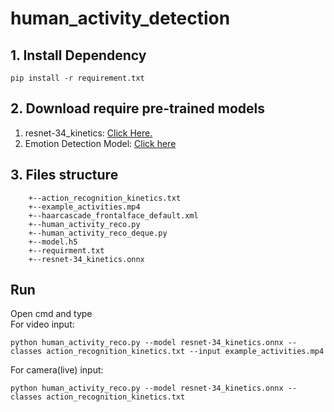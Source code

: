 # human_activity_detection


## 1. Install Dependency
```
pip install -r requirement.txt
```

## 2. Download require pre-trained models

1. resnet-34_kinetics: <a href="https://drive.google.com/file/d/19HkKU2dT9BZtOm-0nNCJ1ht8WzK5Nma8/view?usp=sharing">Click Here.</a>
2. Emotion Detection Model: <a href="https://drive.google.com/file/d/1_EWcxfWPuUmc9kTLgLn6ZGLg0Da0NRWl/view?usp=sharing">Click here</a>

## 3. Files structure
        +--action_recognition_kinetics.txt 
        +--example_activities.mp4 
        +--haarcascade_frontalface_default.xml 
        +--human_activity_reco.py 
        +--human_activity_reco_deque.py 
        +--model.h5 
        +--requirment.txt 
        +--resnet-34_kinetics.onnx 
      
 ## Run
 Open cmd and type <br>
 For video input:
  ```
  python human_activity_reco.py --model resnet-34_kinetics.onnx --classes action_recognition_kinetics.txt --input example_activities.mp4
  ```
 For camera(live) input:
  ```
  python human_activity_reco.py --model resnet-34_kinetics.onnx --classes action_recognition_kinetics.txt
  ```

